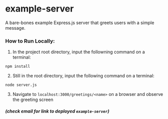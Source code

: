 # example-server
A bare-bones example Express.js server that greets users with a simple message.

### How to Run Locally:
1. In the project root directory, input the followning command on a terminal:
```
npm install
```

2. Still in the root directory, input the following command on a terminal:
```
node server.js
```
3. Navigate to `localhost:3000/greetings/<name>` on a browser and observe the greeting screen

##### (check email for link to deployed `example-server`)

